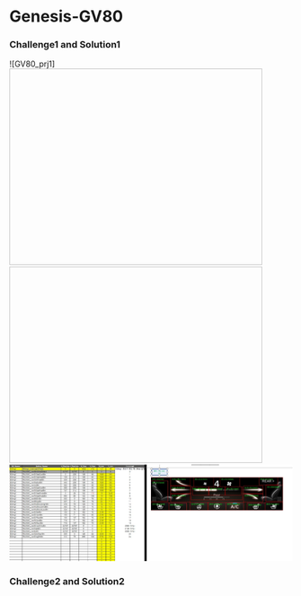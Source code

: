 # Genesis-GV80

### Challenge1 and Solution1
![GV80_prj1]<img scr="/Img/GV80_prj1.jpg" width="450p" height="350px">
<img scr="/Img/GV80_prj2.jpg" width="450p" height="350px">
![GV80_prj2](./Img/GV80_prj2.jpg)

### Challenge2 and Solution2